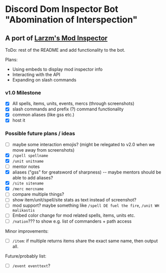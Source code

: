 # Discord Dom Inspector Bot "Abomination of Interspection"

## A port of [Larzm's Mod Inspector](https://larzm42.github.io/dom5inspector/)

ToDo: rest of the README and add functionality to the bot.

Plans:
- Using embeds to display mod inspector info
- Interacting with the API 
- Expanding on slash commands



### v1.0 Milestone
- [x] All spells, items, units, events, mercs (through screenshots)
- [x] slash commands and prefix (?) command functionality
- [x] common aliases (like gss etc.)
- [x] host it 

### Possible future plans / ideas
- [ ] maybe some interaction emojis? (might be relegated to v2.0 when we move away from screenshots)
- [x] `/spell spellname`
- [x] `/unit unitname`
- [ ] mentor notes
- [x] aliases ("gss" for greatsword of sharpness) -- maybe mentors should be able to add aliases?
- [x] `/site sitename`
- [x] `/merc mercname`
- [ ] compare multiple things?
- [ ] show item/unit/spell/site stats as text instead of screenshot?
- [ ] mod support? maybe something like `/spell DE fuel the fire`, `/unit WH malikastis`
- [ ] Embed color change for mod related spells, items, units etc.
- [ ] `/nation`??? to show e.g. list of commanders + path access

Minor improvements:
- [ ] `/item`: if multiple returns items share the exact same name, then output all.

Future/probably list:
- [ ] `/event eventtext`?
